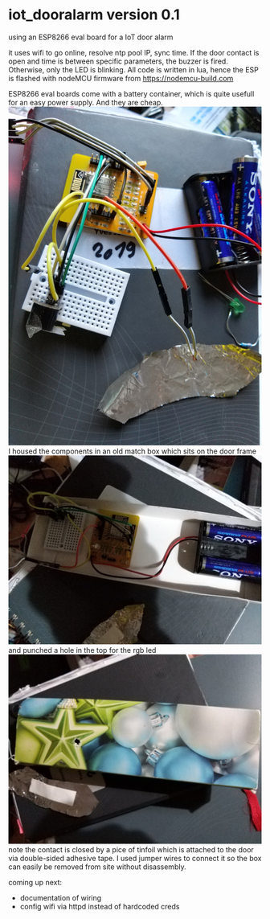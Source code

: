 # iot_dooralarm version 0.1
using an ESP8266 eval board for a IoT door alarm

it uses wifi to go online, resolve ntp pool IP, sync time. If the door contact is open and time is between specific parameters, the buzzer is fired. Otherwise, only the LED is blinking.
All code is written in lua, hence the ESP is flashed with nodeMCU firmware from https://nodemcu-build.com

ESP8266 eval boards come with a battery container, which is quite usefull for an easy power supply. And they are cheap.
<img src=https://github.com/yjeanrenaud/iot_dooralarm/blob/master/yj_dooralarm1.jpg>
I housed the components in an old match box which sits on the door frame
<img src=https://github.com/yjeanrenaud/iot_dooralarm/blob/master/yj_dooralarm2.jpg>
and punched a hole in the top for the rgb led
<img src=https://github.com/yjeanrenaud/iot_dooralarm/blob/master/yj_dooralarm3.jpg>
note the contact is closed by a pice of tinfoil which is attached to the door via double-sided adhesive tape. I used jumper wires to connect it so the box can easily be removed from site without disassembly.

coming up next: 
- documentation of wiring
- config wifi via httpd instead of hardcoded creds
